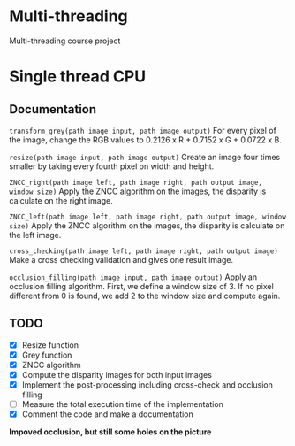 # Multi-threading
Multi-threading course project

# Single thread CPU
## Documentation

```transform_grey(path image input, path image output)```
For every pixel of the image, change the RGB values to 0.2126 x R + 0.7152 x G + 0.0722 x B.

```resize(path image input, path image output)```
Create an image four times smaller by taking every fourth pixel on width and height.

```ZNCC_right(path image left, path image right, path output image, window size)```
Apply the ZNCC algorithm on the images, the disparity is calculate on the right image.

```ZNCC_left(path image left, path image right, path output image, window size)```
Apply the ZNCC algorithm on the images, the disparity is calculate on the left image.

```cross_checking(path image left, path image right, path output image)```
Make a cross checking validation and gives one result image.

```occlusion_filling(path image input, path image output)```
Apply an occlusion filling algorithm. First, we define a window size of 3. If no pixel different from 0 is found, we add 2 to the window size and compute again.


## TODO

- [x] Resize function
- [x] Grey function
- [x] ZNCC algorithm 
- [x] Compute the disparity images for both input images
- [x] Implement the post-processing including cross-check and occlusion filling
- [ ] Measure the total execution time of the implementation
- [x] Comment the code and make a documentation

**Impoved occlusion, but still some holes on the picture**